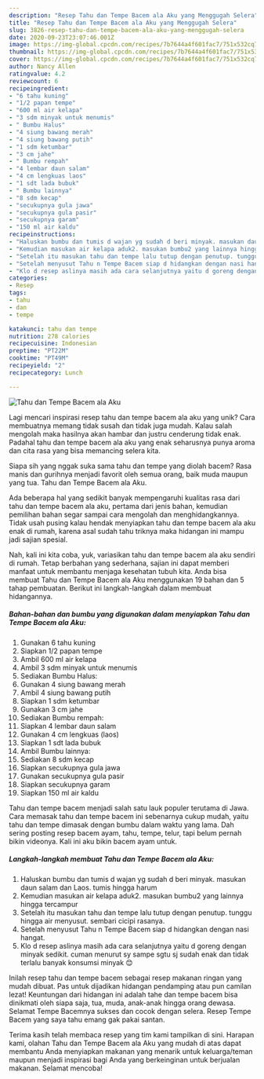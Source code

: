 ```yaml
---
description: "Resep Tahu dan Tempe Bacem ala Aku yang Menggugah Selera"
title: "Resep Tahu dan Tempe Bacem ala Aku yang Menggugah Selera"
slug: 3826-resep-tahu-dan-tempe-bacem-ala-aku-yang-menggugah-selera
date: 2020-09-23T23:07:46.001Z
image: https://img-global.cpcdn.com/recipes/7b7644a4f601fac7/751x532cq70/tahu-dan-tempe-bacem-ala-aku-foto-resep-utama.jpg
thumbnail: https://img-global.cpcdn.com/recipes/7b7644a4f601fac7/751x532cq70/tahu-dan-tempe-bacem-ala-aku-foto-resep-utama.jpg
cover: https://img-global.cpcdn.com/recipes/7b7644a4f601fac7/751x532cq70/tahu-dan-tempe-bacem-ala-aku-foto-resep-utama.jpg
author: Nancy Allen
ratingvalue: 4.2
reviewcount: 6
recipeingredient:
- "6 tahu kuning"
- "1/2 papan tempe"
- "600 ml air kelapa"
- "3 sdm minyak untuk menumis"
- " Bumbu Halus"
- "4 siung bawang merah"
- "4 siung bawang putih"
- "1 sdm ketumbar"
- "3 cm jahe"
- " Bumbu rempah"
- "4 lembar daun salam"
- "4 cm lengkuas laos"
- "1 sdt lada bubuk"
- " Bumbu lainnya"
- "8 sdm kecap"
- "secukupnya gula jawa"
- "secukupnya gula pasir"
- "secukupnya garam"
- "150 ml air kaldu"
recipeinstructions:
- "Haluskan bumbu dan tumis d wajan yg sudah d beri minyak. masukan daun salam dan Laos. tumis hingga harum"
- "Kemudian masukan air kelapa aduk2. masukan bumbu2 yang lainnya hingga tercampur"
- "Setelah itu masukan tahu dan tempe lalu tutup dengan penutup. tunggu hingga air menyusut. sembari cicipi rasanya."
- "Setelah menyusut Tahu n Tempe Bacem siap d hidangkan dengan nasi hangat."
- "Klo d resep aslinya masih ada cara selanjutnya yaitu d goreng dengan minyak sedikit. cuman menurut sy sampe sgtu sj sudah enak dan tidak terlalu banyak konsumsi minyak 😊"
categories:
- Resep
tags:
- tahu
- dan
- tempe

katakunci: tahu dan tempe 
nutrition: 278 calories
recipecuisine: Indonesian
preptime: "PT22M"
cooktime: "PT49M"
recipeyield: "2"
recipecategory: Lunch

---
```



![Tahu dan Tempe Bacem ala Aku](https://img-global.cpcdn.com/recipes/7b7644a4f601fac7/751x532cq70/tahu-dan-tempe-bacem-ala-aku-foto-resep-utama.jpg)

Lagi mencari inspirasi resep tahu dan tempe bacem ala aku yang unik? Cara membuatnya memang tidak susah dan tidak juga mudah. Kalau salah mengolah maka hasilnya akan hambar dan justru cenderung tidak enak. Padahal tahu dan tempe bacem ala aku yang enak seharusnya punya aroma dan cita rasa yang bisa memancing selera kita.

Siapa sih yang nggak suka sama tahu dan tempe yang diolah bacem? Rasa manis dan gurihnya menjadi favorit oleh semua orang, baik muda maupun yang tua. Tahu dan Tempe Bacem ala Aku.

Ada beberapa hal yang sedikit banyak mempengaruhi kualitas rasa dari tahu dan tempe bacem ala aku, pertama dari jenis bahan, kemudian pemilihan bahan segar sampai cara mengolah dan menghidangkannya. Tidak usah pusing kalau hendak menyiapkan tahu dan tempe bacem ala aku enak di rumah, karena asal sudah tahu triknya maka hidangan ini mampu jadi sajian spesial.


Nah, kali ini kita coba, yuk, variasikan tahu dan tempe bacem ala aku sendiri di rumah. Tetap berbahan yang sederhana, sajian ini dapat memberi manfaat untuk membantu menjaga kesehatan tubuh kita. Anda bisa membuat Tahu dan Tempe Bacem ala Aku menggunakan 19 bahan dan 5 tahap pembuatan. Berikut ini langkah-langkah dalam membuat hidangannya.

<!--inarticleads1-->

##### Bahan-bahan dan bumbu yang digunakan dalam menyiapkan Tahu dan Tempe Bacem ala Aku:

1. Gunakan 6 tahu kuning
1. Siapkan 1/2 papan tempe
1. Ambil 600 ml air kelapa
1. Ambil 3 sdm minyak untuk menumis
1. Sediakan  Bumbu Halus:
1. Gunakan 4 siung bawang merah
1. Ambil 4 siung bawang putih
1. Siapkan 1 sdm ketumbar
1. Gunakan 3 cm jahe
1. Sediakan  Bumbu rempah:
1. Siapkan 4 lembar daun salam
1. Gunakan 4 cm lengkuas (laos)
1. Siapkan 1 sdt lada bubuk
1. Ambil  Bumbu lainnya:
1. Sediakan 8 sdm kecap
1. Siapkan secukupnya gula jawa
1. Gunakan secukupnya gula pasir
1. Siapkan secukupnya garam
1. Siapkan 150 ml air kaldu


Tahu dan tempe bacem menjadi salah satu lauk populer terutama di Jawa. Cara memasak tahu dan tempe bacem ini sebenarnya cukup mudah, yaitu tahu dan tempe dimasak dengan bumbu dalam waktu yang lama. Dah sering posting resep bacem ayam, tahu, tempe, telur, tapi belum pernah bikin videonya. Kali ini aku bikin bacem ayam untuk. 

<!--inarticleads2-->

##### Langkah-langkah membuat Tahu dan Tempe Bacem ala Aku:

1. Haluskan bumbu dan tumis d wajan yg sudah d beri minyak. masukan daun salam dan Laos. tumis hingga harum
1. Kemudian masukan air kelapa aduk2. masukan bumbu2 yang lainnya hingga tercampur
1. Setelah itu masukan tahu dan tempe lalu tutup dengan penutup. tunggu hingga air menyusut. sembari cicipi rasanya.
1. Setelah menyusut Tahu n Tempe Bacem siap d hidangkan dengan nasi hangat.
1. Klo d resep aslinya masih ada cara selanjutnya yaitu d goreng dengan minyak sedikit. cuman menurut sy sampe sgtu sj sudah enak dan tidak terlalu banyak konsumsi minyak 😊


Inilah resep tahu dan tempe bacem sebagai resep makanan ringan yang mudah dibuat. Pas untuk dijadikan hidangan pendamping atau pun camilan lezat! Keuntungan dari hidangan ini adalah tahe dan tempe bacem bisa dinikmati oleh siapa saja, tua, muda, anak-anak hingga orang dewasa. Selamat Tempe Bacemnya sukses dan cocok dengan selera. Resep Tempe Bacem yang saya tahu emang gak pakai santan. 

Terima kasih telah membaca resep yang tim kami tampilkan di sini. Harapan kami, olahan Tahu dan Tempe Bacem ala Aku yang mudah di atas dapat membantu Anda menyiapkan makanan yang menarik untuk keluarga/teman maupun menjadi inspirasi bagi Anda yang berkeinginan untuk berjualan makanan. Selamat mencoba!
